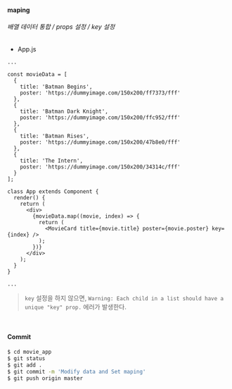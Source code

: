 #### maping

###### 배열 데이터 통합 / props 설정 / key 설정

- App.js

```react
...

const movieData = [
  {
    title: 'Batman Begins',
    poster: 'https://dummyimage.com/150x200/ff7373/fff'
  },
  {
    title: 'Batman Dark Knight',
    poster: 'https://dummyimage.com/150x200/ffc952/fff'
  },
  {
    title: 'Batman Rises',
    poster: 'https://dummyimage.com/150x200/47b8e0/fff'
  },
  {
    title: 'The Intern',
    poster: 'https://dummyimage.com/150x200/34314c/fff'
  }
];

class App extends Component {
  render() {
    return (
      <div>
        {movieData.map((movie, index) => {
          return (
            <MovieCard title={movie.title} poster={movie.poster} key={index} />
          );
        })}
      </div>
    );
  }
}

...
```

> `key` 설정을 하지 않으면, `Warning: Each child in a list should have a unique "key" prop.` 에러가 발생한다.

<br>

#### Commit

```bash
$ cd movie_app
$ git status
$ git add .
$ git commit -m 'Modify data and Set maping'
$ git push origin master
```

<br>

<br>